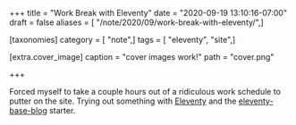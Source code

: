 +++
title = "Work Break with Eleventy"
date = "2020-09-19 13:10:16-07:00"
draft = false
aliases = [ "/note/2020/09/work-break-with-eleventy/",]

[taxonomies]
category = [ "note",]
tags = [ "eleventy", "site",]

[extra.cover_image]
caption = "cover images work!"
path = "cover.png"

+++

[Eleventy]: https://11ty.dev
[eleventy-base-blog]: https://github.com/11ty/eleventy-base-blog

Forced myself to take a couple hours out of a ridiculous work schedule to putter on the site.
Trying out something with [Eleventy][] and the [eleventy-base-blog][] starter.